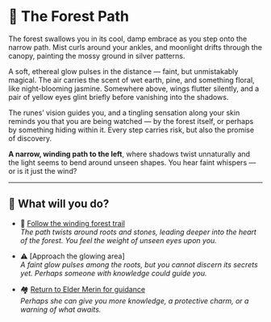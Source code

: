 # 🌲 The Forest Path

The forest swallows you in its cool, damp embrace as you step onto the narrow path. Mist curls around your ankles, and moonlight drifts through the canopy, painting the mossy ground in silver patterns.

A soft, ethereal glow pulses in the distance — faint, but unmistakably magical. The air carries the scent of wet earth, pine, and something floral, like night-blooming jasmine. Somewhere above, wings flutter silently, and a pair of yellow eyes glint briefly before vanishing into the shadows.

The runes’ vision guides you, and a tingling sensation along your skin reminds you that you are being watched — by the forest itself, or perhaps by something hiding within it. Every step carries risk, but also the promise of discovery.

**A narrow, winding path to the left**, where shadows twist unnaturally and the light seems to bend around unseen shapes. You hear faint whispers — or is it just the wind?  

---

## 🌙 What will you do?

- 🌿 [Follow the winding forest trail](forest-encounter.md)  
*The path twists around roots and stones, leading deeper into the heart of the forest. You feel the weight of unseen eyes upon you.*

- ⚠️ [Approach the glowing area]  
  *A faint glow pulses among the roots, but you cannot discern its secrets yet. Perhaps someone with knowledge could guide you.*

- 🏘️ [Return to Elder Merin for guidance](meeting-the-elder-2.md)  
  *Perhaps she can give you more knowledge, a protective charm, or a warning of what awaits.* 